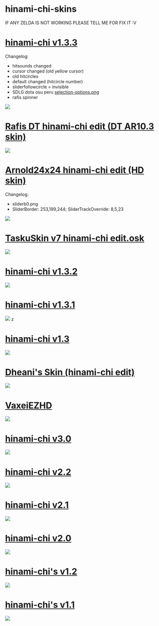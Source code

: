 # hinami-chi-skins

IF ANY ZELDA IS NOT WORKING PLEASE TELL ME FOR FIX IT :V

# [hinami-chi v1.3.3](https://1drv.ms/u/s!AgTOhQ7V3TN8jmdK_89onKDw9tHh?e=phrxxF)
Changelog:
+ hitsounds changed
+ cursor changed (old yellow cursor)
+ old hitcircles
+ default changed (hitcircle number)
+ sliderfollowcircle = invisible
+ SDLG dota osu peru [selection-options.png](https://i.ibb.co/JvPw356/selection-options.png)
+ rafis spinner

![](https://i.imgur.com/WfoiiOH.png)

# [Rafis DT hinami-chi edit (DT AR10.3 skin)](https://1drv.ms/u/s!AgTOhQ7V3TN8jmZI578RoBR0GeHk?e=eoXON4)
![](https://i.imgur.com/oHoFhes.png)

# [Arnold24x24 hinami-chi edit (HD skin)](https://1drv.ms/u/s!AgTOhQ7V3TN8jmV_H_aJCYzQRarw?e=RLdK4C)
Changelog:
+ sliderb0.png
+ SliderBorder: 253,199,244; SliderTrackOverride: 8,5,23

![](https://i.imgur.com/JlUGt1y.png)

# [TaskuSkin v7 hinami-chi edit.osk](https://1drv.ms/u/s!AgTOhQ7V3TN8jmQc5PXpJ2iCcf6N?e=lAPBZc)
![](https://i.imgur.com/ncdqOep.png)

# [hinami-chi v1.3.2](https://1drv.ms/u/s!AgTOhQ7V3TN8jlj16T-UhcTMx5us)
![](https://i.imgur.com/KOCSsUn.png)

# [hinami-chi v1.3.1](https://lj5wng.by.files.1drv.com/y4m1nKBf0wutNGWijqvIH86X7JuW8XWlLFBHG99dJq4I3KBHZYhtCCA4Z5TAawmkDwKmht9pos6P3yTcLdtcNSAEooFYT5INHajT29yjlOgYYSUlyZBkCif1FMRio03mMGL-Bg2k-IckE0-dc_fu7NEwkknSRpQd6f6hSWPtPe3T2dwUbf1W0v_E6okHrx2_rUP3P9oWpPLgcnbisnq8omjrw)
![](https://i.imgur.com/LRlD8kx.png)
z
# [hinami-chi v1.3](https://public.by.files.1drv.com/y4mtaCybAo0d4Ipn1yQigmy2EH6HJrnpdtVMf3Y7MYMX6M27CIyFK3-2ZrA2-wJdtX4zqduEyRpYIg36rD7WZFX-lMV-4aB_TSSpKEI2vg4HJRFGRr7y00AGh6M-_8zLyiMyOIWRcVDR4zAB7veymLPlPw-yLJ4prido2EJs8Ca53V6fMAkIPR_WhbKN7FVO8GleHURCggZp6uASdVCdewOEUR6elQ1YrxzEsIrZqnY6ps?access_token=EwAIA61DBAAUzl/nWKUlBg14ZGcybuC4/OHFdfEAAVzouzp/tlpf4gIfgT3aoJKl7JKPRsJh5Nlfvk0JzgMsLMSOaEcr8/qE/Pc9xGcKTaPNl%2bZI0FgAW2G49PJ7/1mcKh9OsytXZtSgUk0WPmltcKsSlzCRrY8YH1Au6qr5L1LN%2bBioMDtd4UaAloXlrqcodqQ7cer5Tro7sjBuN5JNJg%2bIb2FRZWrW1JFoL46/NBlqeH5q0EjfZcrYlqNP8bD4d4ltyGmxv4Q0mYTEUjI/ezcXfSEfT3LOppMS34sqEGApbWmN8LtLEf0/UBwW5tJWs9jm7NZGeJCuBBoDyyVU4uTW6KqynHgQf5y%2bPnHhMlSqvXRLVOmTxpRyuyAiWpgDZgAACOYY/4JYJUXX2AGdoNxYnM2sCCXgQoS3mNf%2bzr5Lnu%2bzybL2AbQcEpsFGPraeW4LcZoUHLUaMZAdpZr0WLpkNj77FSNeyAIDSzGMNBf3IjQfhKAMoU9aZXwnutSVO4uSgL2Ij5lMBC%2bZL3BuD2ZimpdAVGsoJYQZso/TgLDVyb8eSYvEQXowZUOCPLQhowESwNRpEd9ZTg7WLOwQPbEonBUBHXQ58tVxYs/w/vpbRRylTnLEHMR2kBJ6%2bTlvBe1/Gegb1pzWWY16hQW0mn/OdT%2bAc3Y7xbP28Jk0X514l%2brcubQDHqIbzoq7Nh6uarAVZDcMp0/3mEIkDybBETCfswfgszbaV/TERDBLyUr15uMEvOREpf2qUGVBQw12tgw4zwHnhq74AaoQ3QpYMMz0wINREw7JGKbC7xpg/CKbknefpX2ZSPg5v7VCMFPdRFehjhZXlUCVuqw1Z/vt0y6cIxz2EbPkdxLzFWdaM4GxwS3eYtBixvZ2i2QY2uY5awXoQK/IcAk/sL6EmcSvG0VdSl4%2bqnssdrzQ2JffycSv8xD7bWpm%2b3n7aG0TpS8f60tG3POda7V7YzWtBMPgMDb9MX0SjZH89YNQp8CVe5FEKB0rochrvuEteSNGGydWNDC8oKWSAgI%3d)
![](https://i.imgur.com/pDJ39Vn.png)

# [Dheani's Skin (hinami-chi edit)](https://lj5wng.by.files.1drv.com/y4mOIR_aAG_cHqF1PPXXwBLahRF-Kw3IqKKLUZnFDMvlGmCfOHFGKP_8MGWJENZLf55PeSepyFFTV9JoJWW52K-jTiLHDcnU9HVwdqZMwVIexGgO5KM-2fqi41Mxvq2DS2wW88ew4HkWAko9-wLGuB-FIBGGCTzkjXZi-935TpDQ8PFBurHlBgpjefhXWl35fTgIYJ4LUwS6HGt10yBT9bfiQ)
![](https://i.imgur.com/MGEYAX8.png)

# [VaxeiEZHD](https://public.by.files.1drv.com/y4mzNjUEZ6jL14qSbZUuYEfnkdbdvJ-XkD8qa6uDZxJtPkj2IwS0nmnz_yRXbHwstxtFTcpUVpqe7Pl1V7CaMMuU9Rd5LwJlGsgXhlPCK3Sqy5vJVb6Wu0MJ5XvEs7CmwDttOJ6SsgTbwmiel691aySoSf3Re05tjbepVCAUD3QBdlhY2dePz6A8isFBgwgPKxq943aOx-MTqbAvFQen33D0HxijGGtIVkZtXMOuccoLJ4?access_token=EwAIA61DBAAUzl/nWKUlBg14ZGcybuC4/OHFdfEAAVzouzp/tlpf4gIfgT3aoJKl7JKPRsJh5Nlfvk0JzgMsLMSOaEcr8/qE/Pc9xGcKTaPNl%2bZI0FgAW2G49PJ7/1mcKh9OsytXZtSgUk0WPmltcKsSlzCRrY8YH1Au6qr5L1LN%2bBioMDtd4UaAloXlrqcodqQ7cer5Tro7sjBuN5JNJg%2bIb2FRZWrW1JFoL46/NBlqeH5q0EjfZcrYlqNP8bD4d4ltyGmxv4Q0mYTEUjI/ezcXfSEfT3LOppMS34sqEGApbWmN8LtLEf0/UBwW5tJWs9jm7NZGeJCuBBoDyyVU4uTW6KqynHgQf5y%2bPnHhMlSqvXRLVOmTxpRyuyAiWpgDZgAACOYY/4JYJUXX2AGdoNxYnM2sCCXgQoS3mNf%2bzr5Lnu%2bzybL2AbQcEpsFGPraeW4LcZoUHLUaMZAdpZr0WLpkNj77FSNeyAIDSzGMNBf3IjQfhKAMoU9aZXwnutSVO4uSgL2Ij5lMBC%2bZL3BuD2ZimpdAVGsoJYQZso/TgLDVyb8eSYvEQXowZUOCPLQhowESwNRpEd9ZTg7WLOwQPbEonBUBHXQ58tVxYs/w/vpbRRylTnLEHMR2kBJ6%2bTlvBe1/Gegb1pzWWY16hQW0mn/OdT%2bAc3Y7xbP28Jk0X514l%2brcubQDHqIbzoq7Nh6uarAVZDcMp0/3mEIkDybBETCfswfgszbaV/TERDBLyUr15uMEvOREpf2qUGVBQw12tgw4zwHnhq74AaoQ3QpYMMz0wINREw7JGKbC7xpg/CKbknefpX2ZSPg5v7VCMFPdRFehjhZXlUCVuqw1Z/vt0y6cIxz2EbPkdxLzFWdaM4GxwS3eYtBixvZ2i2QY2uY5awXoQK/IcAk/sL6EmcSvG0VdSl4%2bqnssdrzQ2JffycSv8xD7bWpm%2b3n7aG0TpS8f60tG3POda7V7YzWtBMPgMDb9MX0SjZH89YNQp8CVe5FEKB0rochrvuEteSNGGydWNDC8oKWSAgI%3d)
![](https://i.imgur.com/P3DDxtL.png)

# [hinami-chi v3.0](https://lj5wng.by.files.1drv.com/y4mwS6fJS8Pesmr7GENeOp9pm01QmqO7n1O6xG1sxpVu1oe9kli56ISapk0VXj-iSX5jF4kUhcY8aNGanagejXB0C2tc5cVe0TE5mxjUEaGQJaLg5ffGELdx7zPpe2CjLE0KpQ5gsvGu5yL6twfE4dEJ9tqtobkMSooZ40Dq7Km-JpuaqthFG4BDe4HafmXKc1P4yUtK1vag0STCQZAncbRBg)
![](https://i.imgur.com/K5hTrmh.png)

# [hinami-chi v2.2](https://lmm12g.by.files.1drv.com/y4mt-AJtduK2FJ6crjXh1_CWg_f6kBu5dRNZXxLV4z0bJQu9FiA4QRYFwpjliR9nkqflpTR43LYHY9YDniJqffLGnfc-DGGWEXSXcGhuqN1FtzbSSV-8BUtI4n-Iqw-PWMLPJH74tccbBEXkaA9NjPyfGUfpoeU5jBQhwyOl0wWvh33wAoJHDZKzJ0sjFxnq2Wp6vtlFaWLr3sy8b25iC1ISQ)
![](https://i.imgur.com/nWG0JUo.png)

# [hinami-chi v2.1](https://lj5wng.by.files.1drv.com/y4mTd7ceIcwH3NIf4zW-oiXglm1jtAXEsLIeO4pIE14H51dUcRlqp1N4s7S__W9ZWVNc-R04gjyl6d7KN9cDeGK2ya-zgdjWZlnbRYWbNYdFiz5DR89eFy32kBnN_q6ssB3sXDaC8qqOVfv99_V1y5VHM30njTH_oFVuRuomPh6T_jOcL5GlwtH_PeU5MYrDQpzKpKAYMBmZ9s0ENc6aD8UGg)
![](https://i.imgur.com/4YA6KIP.png)

# [hinami-chi v2.0](https://lj5wng.by.files.1drv.com/y4mSaMzATXC5uEDpliec4WWdW_gAGUu1XbrsstWhWB13FjoCw92KpmgO3nSW9Mah4p7-wbumZxfyv9EWoNKs1mlrj1KQofYfMzdyUoCARbH36OodaLV_X3gLGfPyAX6KSh1AI-UgUm8mtlS5hSLGCbR8TsIDwwOf2vIJW5bbu35V2vWZq9bUgFxbaltEhpmMmJ_gXxJCB254i2qP6pG9Q3UGw)
![](https://i.imgur.com/gC5ewQu.png)

# [hinami-chi's v1.2](https://jj7xqg.by.files.1drv.com/y4mDfm3JLgmC-qqXaEdxLD--MaQZp1kb3xcHtLvZBJT7NJr3Ec1uxgkbASFvX8VLYkcgCrvIsl2wWantVtkj5ow6JIXjD6OnULoT61n97ck54HGR8PpEECjZy4f6AVgwyhdn6M8iTQwm5Q5CeyosJ5nW0mvvYPSwXb0-P-PHXwh2_8Ux6PI7IJ7LO2C7-WxJBypjDDpNrg8AeVnuUzoGFRTAA)
![](https://i.imgur.com/tY1Wq0I.png)

# [hinami-chi's v1.1](https://iz7xqg.by.files.1drv.com/y4m2NoO69UpVWw8CjHxyx-vtWCWy5JxR6LPHD5UT0bMXrjVtGq-jM2oJBw7xEFd884F7fIyulJ6pXrfHKwxZqvx4t7Z5J3P5FGFtMrINYhGBxcm0aJ6njgrWnlaLSC3abuUa9fSssN3K-d0JjnO9GBEjIgSKA87WWesjpegXA_uziqZXh_xWQBK1YrGL8sWMIjcsQSN9V63W-AOcTNi6a8l7Q)
![](https://i.imgur.com/WO0FfZN.png)
